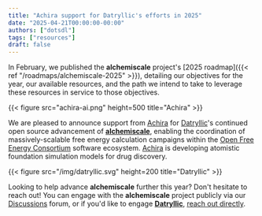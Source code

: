 ```yaml
---
title: "Achira support for Datryllic's efforts in 2025"
date: "2025-04-21T00:00:00-00:00"
authors: ["dotsdl"]
tags: ["resources"]
draft: false
---
```


In February, we published the **alchemiscale** project's [2025 roadmap]({{< ref "/roadmaps/alchemiscale-2025" >}}), detailing our objectives for the year, our available resources, and the path we intend to take to leverage these resources in service to those objectives.

{{< figure src="achira-ai.png" height=500 title="Achira" >}}

We are pleased to announce support from [Achira](https://achira.ai/) for [Datryllic](https://datryllic.com/)'s continued open source advancement of [**alchemiscale**](https://alchemiscale.org), enabling the coordination of massively-scalable free energy calculation campaigns within the [Open Free Energy Consortium](https://openfree.energy) software ecosystem.
[Achira](https://achira.ai/) is developing atomistic foundation simulation models for drug discovery.

{{< figure src="/img/datryllic.svg" height=200 title="Datryllic" >}}

Looking to help advance **alchemiscale** further this year? Don't hesitate to reach out!
You can engage with the **alchemiscale** project publicly via our [Discussions](https://github.com/OpenFreeEnergy/alchemiscale/discussions) forum, or if you'd like to engage [**Datryllic**](https://datryllic.com/), [reach out directly](mailto:info@datryllic.com).
